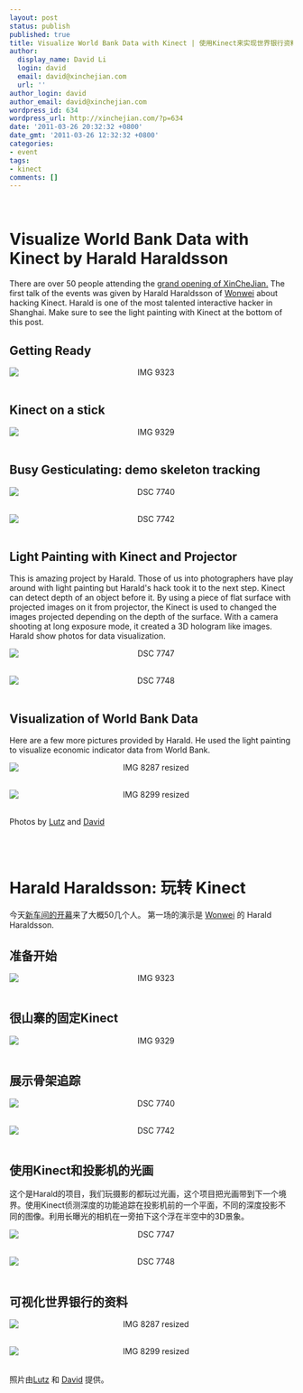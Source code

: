 ```yaml
---
layout: post
status: publish
published: true
title: Visualize World Bank Data with Kinect | 使用Kinect来实现世界银行资料的可视化
author:
  display_name: David Li
  login: david
  email: david@xinchejian.com
  url: ''
author_login: david
author_email: david@xinchejian.com
wordpress_id: 634
wordpress_url: http://xinchejian.com/?p=634
date: '2011-03-26 20:32:32 +0800'
date_gmt: '2011-03-26 12:32:32 +0800'
categories:
- event
tags:
- kinect
comments: []
---
```

<p><!--:en--><br />
<h1>Visualize World Bank Data with Kinect by Harald Haraldsson</h1></p>
<p>There are over 50 people attending the <a href="http://xinchejian.com/event/?regevent_action=register&event_id=2&name_of_event=XinCheJianGrandOpening" target="_blank">grand opening of XinCheJian.</a> The first talk of the events was given by Harald Haraldsson of <a href="http://wonwei.com" target="_blank">Wonwei</a> about hacking Kinect. Harald is one of the most talented interactive hacker in Shanghai. Make sure to see the light painting with Kinect at the bottom of this post.</p></p>
<h2>Getting Ready</h2></p>
<p style="text-align:center">
<img style="display:block; margin-left:auto; margin-right:auto;" src="http://xinchejian.com/wp-content/uploads/2011/03/IMG_9323.jpg" alt="IMG 9323" title="IMG_9323.JPG" border="0"/><br />
</p></p>
<h2>Kinect on a stick</h2></p>
<p style="text-align:center">
<img style="display:block; margin-left:auto; margin-right:auto;" src="http://xinchejian.com/wp-content/uploads/2011/03/IMG_9329.jpg" alt="IMG 9329" title="IMG_9329.JPG" border="0"/><br />
</p></p>
<h2>Busy Gesticulating: demo skeleton tracking</h2></p>
<p style="text-align:center">
<img style="display:block; margin-left:auto; margin-right:auto;" src="http://xinchejian.com/wp-content/uploads/2011/03/DSC_7740.jpg" alt="DSC 7740" title="DSC_7740.JPG" border="0"/><br />
</p></p>
<p style="text-align:center">
<img style="display:block; margin-left:auto; margin-right:auto;" src="http://xinchejian.com/wp-content/uploads/2011/03/DSC_7742.jpg" alt="DSC 7742" title="DSC_7742.JPG" border="0"/><br />
</p></p>
<h2>Light Painting with Kinect and Projector</h2></p>
<p>This is amazing project by Harald. Those of us into photographers have play around with light painting but Harald's hack took it to the next step. Kinect can detect depth of an object before it. By using a piece of flat surface with projected images on it from projector, the Kinect is used to changed the images projected depending on the depth of the surface. With a camera shooting at long exposure mode, it created a 3D hologram like images. Harald show photos for data visualization.<br />
</p></p>
<p style="text-align:center">
<img style="display:block; margin-left:auto; margin-right:auto;" src="http://xinchejian.com/wp-content/uploads/2011/03/DSC_7747.jpg" alt="DSC 7747" title="DSC_7747.JPG" border="0"/><br />
</p></p>
<p style="text-align:center">
<img style="display:block; margin-left:auto; margin-right:auto;" src="http://xinchejian.com/wp-content/uploads/2011/03/DSC_7748.jpg" alt="DSC 7748" title="DSC_7748.JPG" border="0"/><br />
</p></p>
<h2>Visualization of World Bank Data</h2></p>
<p>Here are a few more pictures provided by Harald. He used the light painting to visualize economic indicator data from World Bank.</p></p>
<p style="text-align:center">
<img style="display:block; margin-left:auto; margin-right:auto;" src="http://xinchejian.com/wp-content/uploads/2011/03/IMG_8287_resized.jpg" alt="IMG 8287 resized" title="IMG_8287_resized.jpg" border="0"/><br />
</p></p>
<p style="text-align:center">
<img style="display:block; margin-left:auto; margin-right:auto;" src="http://xinchejian.com/wp-content/uploads/2011/03/IMG_8299_resized.jpg" alt="IMG 8299 resized" title="IMG_8299_resized.jpg"/><br />
</p></p>
<p>Photos by <a href="http://www.lumi-photo.com/" target="_blank">Lutz</a> and <a href="http://www.flickr.com/photos/taweili/" target="_blank">David</a></p><br />
<!--:--><br />
<!--:zh--></p>
<h1>Harald Haraldsson: 玩转 Kinect</h1></p>
<p>今天<a href="http://xinchejian.com/event/?regevent_action=register&event_id=2&name_of_event=XinCheJianGrandOpening" target="_blank">新车间的开幕</a>来了大概50几个人。 第一场的演示是 <a href="http://wonwei.com" target="_blank">Wonwei</a> 的 Harald Haraldsson.</p></p>
<h2>准备开始</h2></p>
<p style="text-align:center">
<img style="display:block; margin-left:auto; margin-right:auto;" src="http://xinchejian.com/wp-content/uploads/2011/03/IMG_9323.jpg" alt="IMG 9323" title="IMG_9323.JPG" border="0"/><br />
</p></p>
<h2>很山寨的固定Kinect</h2></p>
<p style="text-align:center">
<img style="display:block; margin-left:auto; margin-right:auto;" src="http://xinchejian.com/wp-content/uploads/2011/03/IMG_9329.jpg" alt="IMG 9329" title="IMG_9329.JPG" border="0"/><br />
</p></p>
<h2>展示骨架追踪</h2></p>
<p style="text-align:center">
<img style="display:block; margin-left:auto; margin-right:auto;" src="http://xinchejian.com/wp-content/uploads/2011/03/DSC_7740.jpg" alt="DSC 7740" title="DSC_7740.JPG" border="0"/><br />
</p></p>
<p style="text-align:center">
<img style="display:block; margin-left:auto; margin-right:auto;" src="http://xinchejian.com/wp-content/uploads/2011/03/DSC_7742.jpg" alt="DSC 7742" title="DSC_7742.JPG" border="0"/><br />
</p></p>
<h2>使用Kinect和投影机的光画</h2></p>
<p>这个是Harald的项目，我们玩摄影的都玩过光画，这个项目把光画带到下一个境界。使用Kinect侦测深度的功能追踪在投影机前的一个平面，不同的深度投影不同的图像。利用长曝光的相机在一旁拍下这个浮在半空中的3D景象。</p></p>
<p style="text-align:center">
<img style="display:block; margin-left:auto; margin-right:auto;" src="http://xinchejian.com/wp-content/uploads/2011/03/DSC_7747.jpg" alt="DSC 7747" title="DSC_7747.JPG" border="0"/><br />
</p></p>
<p style="text-align:center">
<img style="display:block; margin-left:auto; margin-right:auto;" src="http://xinchejian.com/wp-content/uploads/2011/03/DSC_7748.jpg" alt="DSC 7748" title="DSC_7748.JPG" border="0"/><br />
</p></p>
<h2>可视化世界银行的资料</h2></p>
<p style="text-align:center">
<img style="display:block; margin-left:auto; margin-right:auto;" src="http://xinchejian.com/wp-content/uploads/2011/03/IMG_8287_resized.jpg" alt="IMG 8287 resized" title="IMG_8287_resized.jpg" border="0"/><br />
</p></p>
<p style="text-align:center">
<img style="display:block; margin-left:auto; margin-right:auto;" src="http://xinchejian.com/wp-content/uploads/2011/03/IMG_8299_resized.jpg" alt="IMG 8299 resized" title="IMG_8299_resized.jpg"/><br />
</p></p>
<p>照片由<a href="http://www.lumi-photo.com/" target="_blank">Lutz</a> 和 <a href="http://www.flickr.com/photos/taweili/" target="_blank">David</a> 提供。</p><br />
<!--:--></p>
